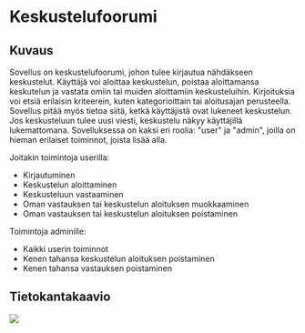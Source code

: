 # Keskustelufoorumi

## Kuvaus

Sovellus on keskustelufoorumi, johon tulee kirjautua nähdäkseen keskustelut. Käyttäjä voi aloittaa keskustelun, poistaa aloittamansa keskutelun ja vastata omiin tai muiden aloittamiin keskusteluihin. Kirjoituksia voi etsiä erilaisin kriteerein, kuten kategorioittain tai aloitusajan perusteella. Sovellus pitää myös tietoa siitä, ketkä käyttäjistä ovat lukeneet keskustelun. Jos keskusteluun tulee uusi viesti, keskustelu näkyy käyttäjillä lukemattomana. Sovelluksessa on kaksi eri roolia: "user" ja "admin", joilla on hieman erilaiset toiminnot, joista lisää alla.

Joitakin toimintoja userilla:
- Kirjautuminen
- Keskustelun aloittaminen
- Keskusteluun vastaaminen
- Oman vastauksen tai keskustelun aloituksen muokkaaminen
- Oman vastauksen tai keskustelun aloituksen poistaminen

Toimintoja adminille:
- Kaikki userin toiminnot
- Kenen tahansa keskustelun aloituksen poistaminen
- Kenen tahansa vastauksen poistaminen

## Tietokantakaavio

<img src="https://github.com/lehtoneo/keskustelufoorumi/blob/master/documentation/pics/tsohaDB.png">
